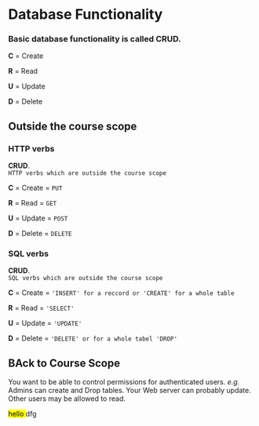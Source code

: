 # Database Functionality
### Basic database functionality is called **CRUD**.  
**C** = Create 

**R** = Read 

**U** = Update 

**D** = Delete 

## Outside the course scope
### HTTP verbs

**CRUD**.  
`HTTP verbs which are outside the course scope`

**C** = Create = `PUT`

**R** = Read = `GET`

**U** = Update = `POST`

**D** = Delete = `DELETE`

### SQL verbs

**CRUD**.  
`SQL verbs which are outside the course scope`

**C** = Create = `'INSERT' for a reccord or 'CREATE' for a whole table`

**R** = Read = `'SELECT'`

**U** = Update = `'UPDATE'`

**D** = Delete = `'DELETE' or for a whole tabel 'DROP'`

## BAck to Course Scope

You want to be able to control permissions for authenticated users. *e.g.* Admins can create and Drop tables. Your Web server can probably update. Other users may be allowed to read.

<mark> hello </mark> dfg